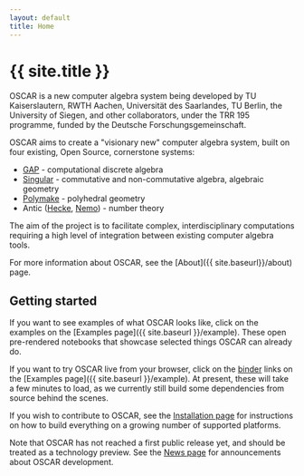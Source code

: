 ```yaml
---
layout: default
title: Home
---
```


# {{ site.title }}

OSCAR is a new computer algebra system being developed by TU
Kaiserslautern, RWTH Aachen, Universität des Saarlandes, TU Berlin,
the University of Siegen, and other collaborators, under the TRR 195
programme, funded by the Deutsche Forschungsgemeinschaft.

OSCAR aims to create a "visionary new" computer algebra system, built on four existing,
Open Source, cornerstone systems:

  * [GAP](https://www.gap-system.org/) - computational discrete algebra
  * [Singular](https://www.singular.uni-kl.de/) - commutative and non-commutative algebra, algebraic geometry
  * [Polymake](https://polymake.org/doku.php) - polyhedral geometry
  * Antic ([Hecke](https://github.com/thofma/Hecke.jl/), [Nemo](http://nemocas.org)) - number theory

The aim of the project is to facilitate complex, interdisciplinary computations
requiring a high level of integration between existing computer algebra tools.

For more information about OSCAR, see the [About]({{ site.baseurl}}/about) page.

## Getting started

If you want to see examples of what OSCAR looks like, click on the examples on the
[Examples page]({{ site.baseurl }}/example). These open pre-rendered notebooks that showcase selected things
OSCAR can already do.

If you want to try OSCAR live from your browser, click on the [binder](https://mybinder.org) links on the
[Examples page]({{ site.baseurl }}/example). At present, these will take a few minutes to load, as we currently still
build some dependencies from source behind the scenes.

If you wish to contribute to OSCAR, see the [Installation page]({{site.baseurl}}/install) for
instructions on how to build everything on a growing number of supported platforms.

Note that OSCAR has not reached a first public release yet, and should be treated as
a technology preview. See the [News page]({{site.baseurl}}/news) for announcements about OSCAR development.


